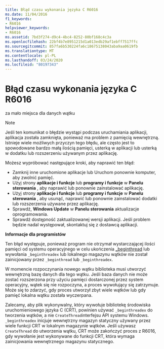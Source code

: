 ```yaml
---
title: Błąd czasu wykonania języka C R6016
ms.date: 11/04/2016
f1_keywords:
- R6016
helpviewer_keywords:
- R6016
ms.assetid: 7bd3f274-d9c4-4bc4-8252-80bf168c4c3a
ms.openlocfilehash: 22bf4b7e8951215d1a013edb29af1ebff7517ffc
ms.sourcegitcommit: 857fa6b530224fa6c18675138043aba9aa0619fb
ms.translationtype: MT
ms.contentlocale: pl-PL
ms.lasthandoff: 03/24/2020
ms.locfileid: "80197343"
---
```

# <a name="c-runtime-error-r6016"></a>Błąd czasu wykonania języka C R6016

za mało miejsca dla danych wątku

> [!NOTE]
> Jeśli ten komunikat o błędzie wystąpi podczas uruchamiania aplikacji, aplikacja została zamknięta, ponieważ ma problem z pamięcią wewnętrzną. Istnieje wiele możliwych przyczyn tego błędu, ale często jest to spowodowane bardzo małą ilością pamięci, usterką w aplikacji lub usterką w dodatku lub rozszerzeniu używanym przez aplikację.
>
> Możesz wypróbować następujące kroki, aby naprawić ten błąd:
>
> - Zamknij inne uruchomione aplikacje lub Uruchom ponownie komputer, aby zwolnić pamięć.
> - Użyj strony **aplikacje i funkcje** lub **programy i funkcje** w **Panelu sterowania** , aby naprawić lub ponownie zainstalować aplikację.
> - Użyj strony **aplikacje i funkcje** lub **programy i funkcje** w **Panelu sterowania** , aby usunąć, naprawić lub ponownie zainstalować dodatki lub rozszerzenia używane przez aplikację.
> - Sprawdź, **Windows Update** w **Panelu sterowania** aktualizacje oprogramowania.
> - Sprawdź dostępność zaktualizowanej wersji aplikacji. Jeśli problem będzie nadal występował, skontaktuj się z dostawcą aplikacji.

**Informacje dla programistów**

Ten błąd występuje, ponieważ program nie otrzymał wystarczającej ilości pamięci od systemu operacyjnego w celu ukończenia [_beginthread](../../c-runtime-library/reference/beginthread-beginthreadex.md) lub wywołania `_beginthreadex` lub lokalnego magazynu wątków nie został zainicjowany przez `_beginthread` lub `_beginthreadex`.

W momencie rozpoczynania nowego wątku biblioteka musi utworzyć wewnętrzną bazę danych dla tego wątku. Jeśli baza danych nie może zostać rozszerzona przy użyciu pamięci dostarczonej przez system operacyjny, wątek się nie rozpoczyna, a proces wywołujący się zatrzymuje. Może się to zdarzyć, gdy proces utworzył zbyt wiele wątków lub gdy pamięć lokalna wątku została wyczerpana.

Zalecamy, aby plik wykonywalny, który wywołuje bibliotekę środowiska uruchomieniowego języka C (CRT), powinien używać `_beginthreadex` do tworzenia wątków, a nie `CreateThread`interfejsu API systemu Windows. `_beginthreadex` inicjuje wewnętrzny magazyn statyczny używany przez wiele funkcji CRT w lokalnym magazynie wątków. Jeśli używasz `CreateThread` do utworzenia wątku, CRT może zakończyć proces z R6016, gdy wywołanie jest wykonywane do funkcji CRT, która wymaga zainicjowania wewnętrznego magazynu statycznego.

